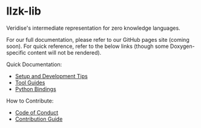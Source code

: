 # llzk-lib

Veridise's intermediate representation for zero knowledge languages.

For our full documentation, please refer to our GitHub pages site (coming soon).
For quick reference, refer to the below links (though some Doxygen-specific content
will not be rendered).

Quick Documentation:
- [Setup and Development Tips](doc/setup.md)
- [Tool Guides](doc/tools.md)
- [Python Bindings](doc/python-bindings.md)

How to Contribute:
- [Code of Conduct](doc/code_of_conduct.md)
- [Contribution Guide](doc/contributing.md)
